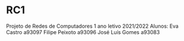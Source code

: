 # RC1
Projeto de Redes de Computadores 1
ano letivo 2021/2022
Alunos:
Eva Castro a93097
Filipe Peixoto a93096
José Luís Gomes a93083